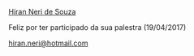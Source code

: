 [Hiran Neri de Souza](https://br.linkedin.com/in/hiranneri)

Feliz por ter participado da sua palestra (19/04/2017)

hiran.neri@hotmail.com

